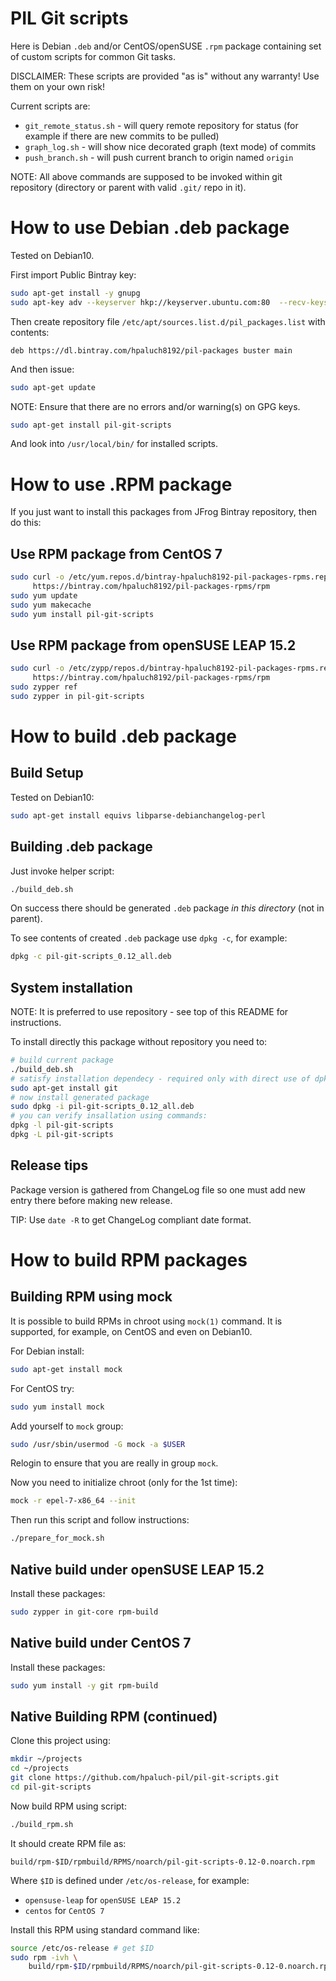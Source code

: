 # PIL Git scripts

Here is Debian `.deb` and/or CentOS/openSUSE `.rpm` package
containing set of custom scripts for common Git tasks.

DISCLAIMER: These scripts are provided "as is" without any warranty! Use them on
your own risk!

Current scripts are:
- `git_remote_status.sh` - will query remote repository for status (for example if there are new commits to be pulled)
- `graph_log.sh` - will show nice decorated graph (text mode) of commits
- `push_branch.sh` - will push current branch to origin named `origin`

NOTE: All above commands are supposed to be invoked within git repository
(directory or parent with valid `.git/` repo in it).

# How to use Debian .deb package

Tested on Debian10.


First import Public Bintray key:

```bash
sudo apt-get install -y gnupg
sudo apt-key adv --keyserver hkp://keyserver.ubuntu.com:80  --recv-keys 379CE192D401AB61
```

Then create repository
file `/etc/apt/sources.list.d/pil_packages.list` with contents:

```
deb https://dl.bintray.com/hpaluch8192/pil-packages buster main
```

And then issue:

```bash
sudo apt-get update
```
NOTE: Ensure that there are no errors and/or warning(s) on GPG keys.

```bash
sudo apt-get install pil-git-scripts
```
And look into `/usr/local/bin/` for installed scripts.

# How to use .RPM package

If you just want to install this packages from JFrog Bintray repository,
then do this:

## Use RPM package from CentOS 7

```bash
sudo curl -o /etc/yum.repos.d/bintray-hpaluch8192-pil-packages-rpms.repo \
     https://bintray.com/hpaluch8192/pil-packages-rpms/rpm
sudo yum update
sudo yum makecache
sudo yum install pil-git-scripts
```

## Use RPM package from openSUSE LEAP 15.2

```bash
sudo curl -o /etc/zypp/repos.d/bintray-hpaluch8192-pil-packages-rpms.repo \
     https://bintray.com/hpaluch8192/pil-packages-rpms/rpm
sudo zypper ref
sudo zypper in pil-git-scripts
```

# How to build .deb package

## Build Setup
Tested on Debian10:

```bash
sudo apt-get install equivs libparse-debianchangelog-perl
```

## Building .deb package

Just invoke helper script:

```bash
./build_deb.sh
```

On success there should be generated `.deb` package *in this directory*
(not in parent).

To see contents of created `.deb` package use `dpkg -c`, for example:

```bash
dpkg -c pil-git-scripts_0.12_all.deb
```

## System installation

NOTE: It is preferred to use repository - see top of this README
for instructions.

To install directly this package without repository you need to:

```bash
# build current package
./build_deb.sh
# satisfy installation dependecy - required only with direct use of dpkg
sudo apt-get install git
# now install generated package
sudo dpkg -i pil-git-scripts_0.12_all.deb
# you can verify insallation using commands:
dpkg -l pil-git-scripts
dpkg -L pil-git-scripts
```

## Release tips

Package version is gathered from ChangeLog file so one must add
new entry there before making new release.

TIP: Use `date -R` to get ChangeLog compliant date format.


# How to build RPM packages

## Building RPM using mock

It is possible to build RPMs in chroot using `mock(1)` command. It is
supported, for example, on CentOS and even on Debian10.


For Debian install:

```bash
sudo apt-get install mock
```

For CentOS try:

```bash
sudo yum install mock
```

Add yourself to `mock` group:
```bash
sudo /usr/sbin/usermod -G mock -a $USER
```
Relogin to ensure that you are really in group `mock`.

Now you need to initialize chroot (only for the 1st time):
```bash
mock -r epel-7-x86_64 --init
```
Then run this script and follow instructions:
```bash
./prepare_for_mock.sh
```

## Native build under openSUSE LEAP 15.2

Install these packages:

```bash
sudo zypper in git-core rpm-build
```

## Native build under CentOS 7

Install these packages:

```bash
sudo yum install -y git rpm-build
```

## Native Building RPM (continued)

Clone this project using:

```bash
mkdir ~/projects
cd ~/projects
git clone https://github.com/hpaluch-pil/pil-git-scripts.git
cd pil-git-scripts
```

Now build RPM using script:
```bash
./build_rpm.sh
```

It should create RPM file as:

```
build/rpm-$ID/rpmbuild/RPMS/noarch/pil-git-scripts-0.12-0.noarch.rpm
```

Where `$ID` is defined under `/etc/os-release`, for example:

* `opensuse-leap` for `openSUSE LEAP 15.2`
* `centos` for `CentOS 7`


Install this RPM using standard command like:

```bash
source /etc/os-release # get $ID
sudo rpm -ivh \
	build/rpm-$ID/rpmbuild/RPMS/noarch/pil-git-scripts-0.12-0.noarch.rpm
```

